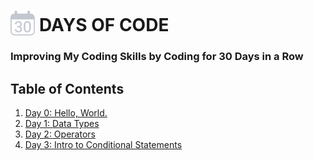 # <img src="./30.png" alt="Calendar Image" style="margin-bottom: -7px;" height="40"> DAYS OF CODE

### Improving My Coding Skills by Coding for 30 Days in a Row

## Table of Contents

1. [Day 0: Hello, World.](./Day%200)
2. [Day 1: Data Types](./Day%201/)
3. [Day 2: Operators](./Day%202/)
4. [Day 3: Intro to Conditional Statements](./Day%203/)